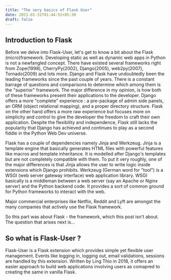 ```yaml
---
title: "The very basics of Flask User"
date: 2021-01-31T01:44:51+05:30
draft: false 
---
```


## Introduction to Flask

Before we delve into Flask-User, let's get to know a bit about the Flask (micro)framework. 
Developing static as well as dynamic web apps in Python is not a newfangled concept. There have existed several frameworks right from Zope(1998), CherryPy(2002), Django(2005), web2py(2007), Tornado(2009) and lots more. Django and Flask have undoubtedly been the leading frameworks since the past couple of years. There is a constant barrage of questions and comparisons to determine which among them is the "superior" framework. The major difference in my opinion, is how both of these frameworks present their applications to the developer. Django offers a more "complete" experience : a pre-package of admin side panels, an ORM (object relational mapping), and a proper directory structure. Flask on the other hand offers a more raw experience but focuses more on simplicity and control to give the developer the freedom to craft their own application. Despite the flexibility and independence, Flask still lacks the popularity that Django has achieved and continues to play as a second fiddle in the Python Web Dev universe.

Flask has a couple of dependencies namely Jinja and Werkzeug. Jinja is a template engine that basically generates HTML files with powerful features like macros and template inheritance. It is modelled after Django's templates but are not completely compatible with them. To put it very roughly, one of the major differences is that Jinja allows the user to write logic inside extensions which Django prohibits. Werkzeug (German word for "tool") is a WSGI (web server gateway interface) web application library. WSGI basically is a middleman between a web server (say an Apache or Nginx server) and the Python backend code. It provides a sort of common ground for Python frameworks to interact with the web.

Major commercial enterprises like Netflix, Reddit and Lyft are amongst the many companies that actively use the Flask framework.

So this part was about Flask - the framework, which this post isn't about. The question that arises next is...

## So what is Flask-User ?

Flask-User is a Flask extension which provides simple yet flexible user management. Events like logging in, logging out, email validations, sessions are handled by this extension. Written by Ling Thio in 2018, it offers an easier approach to build web applications involving users as comapred to creating the same in vanilla Flask.
